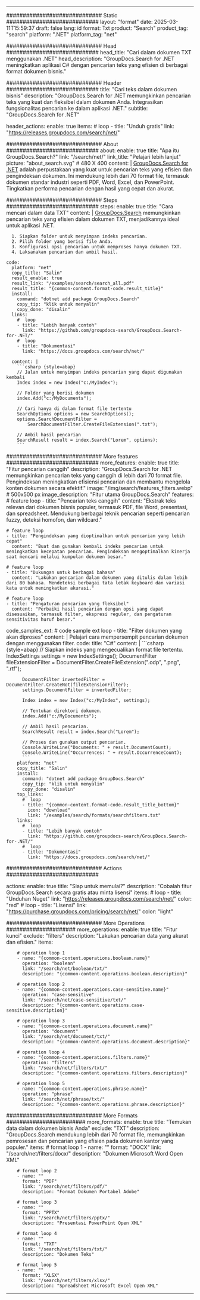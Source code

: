 
---
############################# Static ############################
layout: "format"
date:  2025-03-11T15:59:37
draft: false
lang: id
format: Txt
product: "Search"
product_tag: "search"
platform: ".NET"
platform_tag: "net"

############################# Head ############################
head_title: "Cari dalam dokumen TXT menggunakan .NET"
head_description: "GroupDocs.Search for .NET meningkatkan aplikasi C# dengan pencarian teks yang efisien di berbagai format dokumen bisnis."

############################# Header ############################
title: "Cari teks dalam dokumen bisnis" 
description: "GroupDocs.Search for .NET memungkinkan pencarian teks yang kuat dan fleksibel dalam dokumen Anda. Integrasikan fungsionalitas pencarian ke dalam aplikasi .NET."
subtitle: "GroupDocs.Search for .NET" 

header_actions:
  enable: true
  items:
    #  loop
    - title: "Unduh gratis"
      link: "https://releases.groupdocs.com/search/net/"
      
############################# About ############################
about:
    enable: true
    title: "Apa itu GroupDocs.Search?"
    link: "/search/net/"
    link_title: "Pelajari lebih lanjut"
    picture: "about_search.svg" # 480 X 400
    content: |
       [GroupDocs.Search for .NET](/search/net/) adalah perpustakaan yang kuat untuk pencarian teks yang efisien dan pengindeksan dokumen. Ini mendukung lebih dari 70 format file, termasuk dokumen standar industri seperti PDF, Word, Excel, dan PowerPoint. Tingkatkan performa pencarian dengan hasil yang cepat dan akurat.

############################# Steps ############################
steps:
    enable: true
    title: "Cara mencari dalam data TXT"
    content: |
      [GroupDocs.Search](/search/net/) memungkinkan pencarian teks yang efisien dalam dokumen TXT, menjadikannya ideal untuk aplikasi .NET.
      
      1. Siapkan folder untuk menyimpan indeks pencarian.
      2. Pilih folder yang berisi file Anda.
      3. Konfigurasi opsi pencarian untuk memproses hanya dokumen TXT.
      4. Laksanakan pencarian dan ambil hasil.
   
    code:
      platform: "net"
      copy_title: "Salin"
      result_enable: true
      result_link: "/examples/search/search_all.pdf"
      result_title: "{common-content.format-code.result_title}"
      install:
        command: "dotnet add package GroupDocs.Search"
        copy_tip: "klik untuk menyalin"
        copy_done: "disalin"
      links:
        #  loop
        - title: "Lebih banyak contoh"
          link: "https://github.com/groupdocs-search/GroupDocs.Search-for-.NET/"
        #  loop
        - title: "Dokumentasi"
          link: "https://docs.groupdocs.com/search/net/"
          
      content: |
        ```csharp {style=abap}
        // Jalan untuk menyimpan indeks pencarian yang dapat digunakan kembali
        Index index = new Index("c:/MyIndex");

        // Folder yang berisi dokumen
        index.Add("c:/MyDocuments");

        // Cari hanya di dalam format file tertentu
        SearchOptions options = new SearchOptions();
        options.SearchDocumentFilter = 
            SearchDocumentFilter.CreateFileExtension(".txt");

        // Ambil hasil pencarian
        SearchResult result = index.Search("Lorem", options);
        ```            

############################# More features ############################
more_features:
  enable: true
  title: "Fitur pencarian canggih"
  description: "GroupDocs.Search for .NET memungkinkan pencarian teks yang canggih di lebih dari 70 format file. Pengindeksan meningkatkan efisiensi pencarian dan membantu mengelola konten dokumen secara efektif."
  image: "/img/search/features_filters.webp" # 500x500 px
  image_description: "Fitur utama GroupDocs.Search"
  features:
    # feature loop
    - title: "Pencarian teks canggih"
      content: "Ekstrak teks relevan dari dokumen bisnis populer, termasuk PDF, file Word, presentasi, dan spreadsheet. Mendukung berbagai teknik pencarian seperti pencarian fuzzy, deteksi homofon, dan wildcard."

    # feature loop
    - title: "Pengindeksan yang dioptimalkan untuk pencarian yang lebih cepat"
      content: "Buat dan gunakan kembali indeks pencarian untuk meningkatkan kecepatan pencarian. Pengindeksan mengoptimalkan kinerja saat mencari melalui kumpulan dokumen besar."

    # feature loop
    - title: "Dukungan untuk berbagai bahasa"
      content: "Lakukan pencarian dalam dokumen yang ditulis dalam lebih dari 80 bahasa. Mendeteksi berbagai tata letak keyboard dan variasi kata untuk meningkatkan akurasi."

    # feature loop
    - title: "Pengaturan pencarian yang fleksibel"
      content: "Perbaiki hasil pencarian dengan opsi yang dapat disesuaikan, termasuk filter, ekspresi reguler, dan pengaturan sensitivitas huruf besar."
      
  code_samples_ext:
    # code sample ext loop
    - title: "Filter dokumen yang akan diproses"
      content: |
        Pelajari cara mempersempit pencarian dokumen dengan menggunakan filter.
      code:
        title: "C#"
        content: |
          ```csharp {style=abap}
          // Siapkan indeks yang mengecualikan format file tertentu.
          IndexSettings settings = new IndexSettings();
          DocumentFilter fileExtensionFilter = 
            DocumentFilter.CreateFileExtension(".odp", ".png", ".rtf");

          DocumentFilter invertedFilter = DocumentFilter.CreateNot(fileExtensionFilter);
          settings.DocumentFilter = invertedFilter;

          Index index = new Index("c:/MyIndex", settings);
              
          // Tentukan direktori dokumen.
          index.Add("c:/MyDocuments");

          // Ambil hasil pencarian.
          SearchResult result = index.Search("Lorem");
          
          // Proses dan gunakan output pencarian.
          Console.WriteLine("Documents: " + result.DocumentCount);
          Console.WriteLine("Occurrences: " + result.OccurrenceCount);
          ```
        platform: "net"
        copy_title: "Salin"
        install:
          command: "dotnet add package GroupDocs.Search"
          copy_tip: "klik untuk menyalin"
          copy_done: "disalin"
        top_links:
          #  loop
          - title: "{common-content.format-code.result_title_bottom}"
            icon: "download"
            link: "/examples/search/formats/searchfilters.txt"
        links:
          #  loop
          - title: "Lebih banyak contoh"
            link: "https://github.com/groupdocs-search/GroupDocs.Search-for-.NET/"
          #  loop
          - title: "Dokumentasi"
            link: "https://docs.groupdocs.com/search/net/"
            

            


############################# Actions ############################

actions:
  enable: true
  title: "Siap untuk memulai?"
  description: "Cobalah fitur GroupDocs.Search secara gratis atau minta lisensi"
  items:
    #  loop
    - title: "Unduhan Nuget"
      link: "https://releases.groupdocs.com/search/net/"
      color: "red"
        #  loop
    - title: "Lisensi"
      link: "https://purchase.groupdocs.com/pricing/search/net/"
      color: "light"


############################# More Operations #####################
more_operations:
    enable: true
    title: "Fitur kunci"
    exclude: "filters"
    description: "Lakukan pencarian data yang akurat dan efisien."
    items: 
          
        # operation loop 1
        - name: "{common-content.operations.boolean.name}"
          operation: "boolean"
          link: "/search/net/boolean/txt/"
          description: "{common-content.operations.boolean.description}"

        # operation loop 2
        - name: "{common-content.operations.case-sensitive.name}"
          operation: "case-sensitive"
          link: "/search/net/case-sensitive/txt/"
          description: "{common-content.operations.case-sensitive.description}"

        # operation loop 3
        - name: "{common-content.operations.document.name}"
          operation: "document"
          link: "/search/net/document/txt/"
          description: "{common-content.operations.document.description}"

        # operation loop 4
        - name: "{common-content.operations.filters.name}"
          operation: "filters"
          link: "/search/net/filters/txt/"
          description: "{common-content.operations.filters.description}"

        # operation loop 5
        - name: "{common-content.operations.phrase.name}"
          operation: "phrase"
          link: "/search/net/phrase/txt/"
          description: "{common-content.operations.phrase.description}"
          
        
          
############################# More Formats ########################
more_formats:
    enable: true
    title: "Temukan data dalam dokumen bisnis Anda"
    exclude: "TXT"
    description: "GroupDocs.Search mendukung lebih dari 70 format file, memungkinkan pemrosesan dan pencarian yang efisien pada dokumen kantor yang populer."
    items: 
        # format loop 1
        - name: ""
          format: "DOCX"
          link: "/search/net/filters/docx/"
          description: "Dokumen Microsoft Word Open XML"
          
        # format loop 2
        - name: ""
          format: "PDF"
          link: "/search/net/filters/pdf/"
          description: "Format Dokumen Portabel Adobe"
          
        # format loop 3
        - name: ""
          format: "PPTX"
          link: "/search/net/filters/pptx/"
          description: "Presentasi PowerPoint Open XML"

        # format loop 4
        - name: ""
          format: "TXT"
          link: "/search/net/filters/txt/"
          description: "Dokumen Teks"
          
        # format loop 5
        - name: ""
          format: "XLSX"
          link: "/search/net/filters/xlsx/"
          description: "Spreadsheet Microsoft Excel Open XML"
  

---